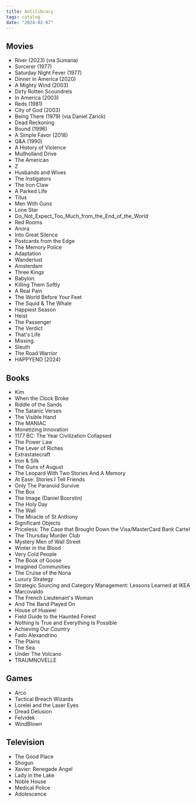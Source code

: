 ```yaml
---
title: Antilibrary
tags: catalog
date: "2024-02-07"
---
```


## Movies

- River (2023) (via Sumana)
- Sorcerer (1977)
- Saturday Night Fever (1977)
- Dinner in America (2020)
- A Mighty Wind (2003)
- Dirty Rotten Scoundrels
- In America (2003)
- Reds (1981)
- City of God (2003)
- Being There (1979) (via Daniel Zarick)
- Dead Reckoning
- Bound (1996)
- A Simple Favor (2018)
- Q&A (1990)
- A History of Violence
- Mullholland Drive
- The American
- Z
- Husbands and Wives
- The Instigators
- The Iron Claw
- A Parked Life
- Titus
- Men With Guns
- Lone Star
- Do_Not_Expect_Too_Much_from_the_End_of_the_World
- Red Rooms
- Anora
- Into Great Silence
- Postcards from the Edge
- The Memory Police
- Adaptation
- Wanderlust
- Amsterdam
- Three Kings
- Babylon
- Killing Them Softly
- A Real Pain
- The World Before Your Feet
- The Squid & The Whale
- Happiest Season
- Heist
- The Passenger
- The Verdict
- That's Life
- Missing.
- Sleuth
- The Road Warrior
- HAPPYEND (2024)

## Books

- Kim
- When the Clock Broke
- Riddle of the Sands
- The Satanic Verses
- The Visible Hand
- The MANIAC
- Monetizing Innovation
- 1177 BC: The Year Civilization Collapsed
- The Power Law
- The Lever of Riches
- Extrastatecraft
- Iron & Silk
- The Guns of August
- The Leopard With Two Stories And A Memory
- At Ease: Stories I Tell Friends
- Only The Paranoid Survive
- The Box
- The Image (Daniel Boorstin)
- The Holy Day
- The Wall
- The Miracle of St Anthony
- Significant Objects
- Priceless: The Case that Brought Down the Visa/MasterCard Bank Cartel
- The Thursday Murder Club
- Mystery Men of Wall Street
- Winter in the Blood
- Very Cold People
- The Book of Goose
- Imagined Communities
- The Cruise of the Nona
- Luxury Strategy
- Strategic Sourcing and Category Management: Lessons Learned at IKEA
- Marcovaldo
- The French Lieutenant's Woman
- And The Band Played On
- House of Huawei
- Field Guide to the Haunted Forest
- Nothing Is True and Everything Is Possible
- Achieving Our Country
- Fado Alexandrino
- The Plains
- The Sea
- Under The Volcano
- TRAUMNOVELLE

## Games

- Arco
- Tactical Breach Wizards
- Lorelei and the Laser Eyes
- Dread Delusion
- Felvidek
- WindBlown

## Television

- The Good Place
- Shogun
- Xavier: Renegade Angel
- Lady in the Lake
- Noble House
- Medical Police
- Adolescence